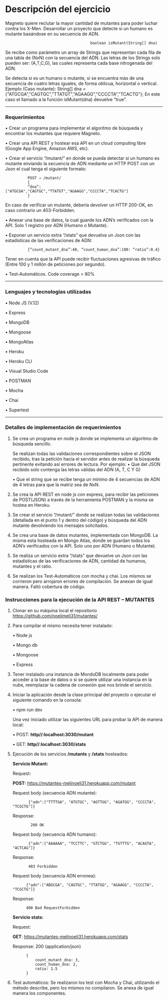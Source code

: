 # Descripción del ejercicio
Magneto quiere reclutar la mayor cantidad de mutantes para poder luchar contra los X-Men. 
Desarrollar un proyecto que detecte si un humano es mutante basándose en su secuencia de ADN.

                                          boolean isMutant(String[] dna)

Se recibe como parámetro un array de Strings que representan cada fila de una tabla de (NxN) con la secuencia del ADN. Las letras de los Strings solo pueden ser: (A,T,C,G), las cuales representa cada base nitrogenada del ADN.

Se detecta si es un humano o mutante, si se encuentra más de una secuencia de cuatro letras iguales, de forma oblicua, horizontal o vertical. 
Ejemplo (Caso mutante): 
String[] dna = {"ATGCGA","CAGTGC","TTATGT","AGAAGG","CCCCTA","TCACTG"};
En este caso el llamado a la función isMutant(dna) devuelve “true”. 

___
### Requerimientos

•	Crear un programa para implementar el algoritmo de búsqueda y encontrar los mutantes que requiere Magneto.

•	Crear una API REST y hostear esa API en un cloud computing libre (Google App Engine, Amazon AWS, etc).

•	Crear el servicio “/mutant/” en donde se pueda detectar si un humano es mutante enviando la secuencia de ADN mediante un HTTP POST con un Json el cual tenga el siguiente formato: 

              POST → /mutant/
              {
              “dna”: ["ATGCGA","CAGTGC","TTATGT","AGAAGG","CCCCTA","TCACTG"] 
              } 

En caso de verificar un mutante, debería devolver un HTTP 200-OK, en caso contrario un 403-Forbidden.

•	Anexar una base de datos, la cual guarde los ADN’s verificados con la API. Solo 1 registro por ADN (Humano o Mutante).

•	Exponer un servicio extra “/stats” que devuelva un Json con las estadísticas de las verificaciones de ADN:
 
              {“count_mutant_dna”:40, “count_human_dna”:100: “ratio”:0.4}
            
Tener en cuenta que la API puede recibir fluctuaciones agresivas de tráfico (Entre 100 y 1 millón de peticiones por segundo).

•	Test-Automáticos. Code coverage > 80%

___
### Lenguajes y tecnologías utilizadas

•	Node JS (V.12)

•	Express 

•	MongoDB 

•	Mongoose

•	MongoAtlas

•	Heroku

•	Heroku CLI

•	Visual Studio Code

•	POSTMAN

•	Mocha

•	Chai

•	Supertest

___
### Detalles de implementación de requerimientos

1)	Se crea un programa en node js donde se implementa un algoritmo de búsqueda sencillo.

    Se realizan todas las validaciones correspondientes sobre el JSON recibido, tras la petición hacia el servidor antes de realizar la búsqueda pertinente evitando así errores     de lectura. Por ejemplo:
    •	Que del JSON recibido solo contenga las letras válidas del ADN (A, T, C Y G)

    •	Que el string que se recibe tenga un mínimo de 4 secuencias de ADN de 4 letras para que la matriz sea de NxN.

2)	Se crea la API REST en node js  con express, para recibir las peticiones de POST(JSON) a través de la herramienta POSTMAN y la misma se hostea en Heroku.

3)	Se crear el servicio “/mutant/” donde se realizan todas las validaciones (detallada en el punto 1 y dentro del código) y búsqueda del ADN mutante devolviendo los mensajes       solicitados.

4)	Se crea una base de datos mutantes, implementada con MongoDB. La misma esta hosteada en Mongo Atlas, donde se guardan todos los ADN’s verificados con la API. Solo uno por       ADN (Humano o Mutante). 

5)	Se realiza un servicio extra “/stats” que devuelve un Json con las estadísticas de las verificaciones de ADN, cantidad de humanos, mutantes y el ratio.

6)	Se realizan los Test-Automáticos con mocha y chai. Los  mismos se corrieron pero arrojaron errores de compilación. Se anexan de igual manera. Faltó cobertura de código.

### Instrucciones para la ejecución de la API REST – MUTANTES

1)	Clonar en su máquina local el repositorio https://github.com/noelimeli31/mutantes/

2)	Para compilar el mismo necesita tener instalado: 

    •	Node js

    •	Mongo db

    •	Mongoose

    •	Express

3)	Tener instalado una instancia de MondoDB localmente para poder acceder a la base de datos o si se quiere utilizar una instancia en la nube, reemplazar la cadena de conexión     que nos brinde el servicio.

4)	Iniciar la aplicación desde la clase principal del proyecto o ejecutar el siguiente comando en la consola:

    •	npm  run dev

    Una vez iniciado utilizar las siguientes URL para probar la API de manera local:

    •	POST:   **http//:localhost:3030/mutant**

    •	GET:    **http//:localhost:3030/stats**

5)	Ejecución de los servicios **/mutants** y **/stats** hosteados:

    **Servicio Mutant:**

    Request:

    **POST:**  https://mutantes-melinoeli31.herokuapp.com/mutant

    Request body (secuencia ADN mutante):

               {"adn":["TTTTGA", "ATGTGC", "AGTTGG", "AGATGG", "CCCCTA", "TCGCTG"]}
  
    Response:

                200 OK
  
    Request body (secuencia ADN humano):
  
               {"adn":["AAAAAA", "TCCTTC", "GTCTGG", "TGTTTG", "ACAGTA", "ACTCAG"]}
  
    Response:

               403 Forbidden
   
    Request body (secuencia ADN erronea):

              {"adn":["ABGCGA", "CAGTGC", "TTATGG", "AGAAGG", "CCCCTA", "TCGCTG"]}
  
    Response:

              400 Bad RequestForbidden

    **Servicio stats:**

    Request:

    **GET**: https://mutantes-melinoeli31.herokuapp.com/stats


    Response: 200 (application/json)

              {
                  count_mutant_dna: 3,
                  count_human_dna: 2,
                  ratio: 1.5
              }

6)	Test automáticos:
    Se realizaron los test con Mocha y Chai, utilizando el método describe, pero los mismos no compilaron. Se anexa de igual manera los componentes. 

